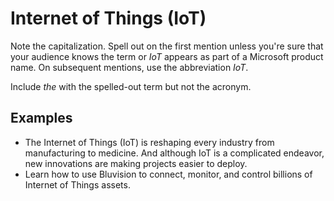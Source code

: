 # Internet of Things (IoT)

Note the capitalization. Spell out on the first mention unless you're sure that your audience knows the term or *IoT* appears as part of a Microsoft product name. On subsequent mentions, use the abbreviation *IoT*.  

Include *the* with the spelled-out term but not the acronym.  

## Examples

- The Internet of Things (IoT) is reshaping every industry from manufacturing to medicine. And although IoT
is a complicated endeavor, new innovations are making projects easier to deploy.  
- Learn how to use Bluvision to connect, monitor, and control billions of Internet of Things assets.  
